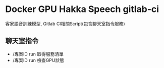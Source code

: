 # Docker GPU Hakka Speech gitlab-ci

客家語音訓練模型, Gitlab CI相關Script(包含聊天室指令服務)

## 聊天室指令
* /專案ID run 取得服務清單
* /專案ID run 檢查GPU狀態
